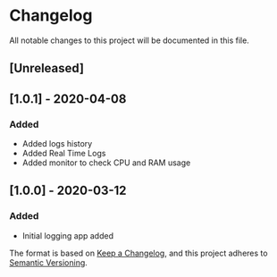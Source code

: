 ﻿# Changelog
All notable changes to this project will be documented in this file.

## [Unreleased]


## [1.0.1] - 2020-04-08
### Added
- Added logs history
- Added Real Time Logs
- Added monitor to check CPU and RAM usage

## [1.0.0] - 2020-03-12
### Added
- Initial logging app added




The format is based on [Keep a Changelog](https://keepachangelog.com/ru/1.0.0/),
and this project adheres to [Semantic Versioning](https://semver.org/spec/v2.0.0.html).